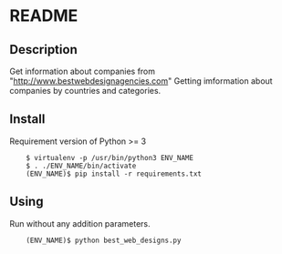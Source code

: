 README
======

Description
-----------

Get information about companies from "http://www.bestwebdesignagencies.com"
Getting imformation about companies by countries and categories.

Install
-------

Requirement version of Python >= 3

        $ virtualenv -p /usr/bin/python3 ENV_NAME
        $ . ./ENV_NAME/bin/activate
        (ENV_NAME)$ pip install -r requirements.txt


Using
-----

Run without any addition parameters.

        (ENV_NAME)$ python best_web_designs.py


